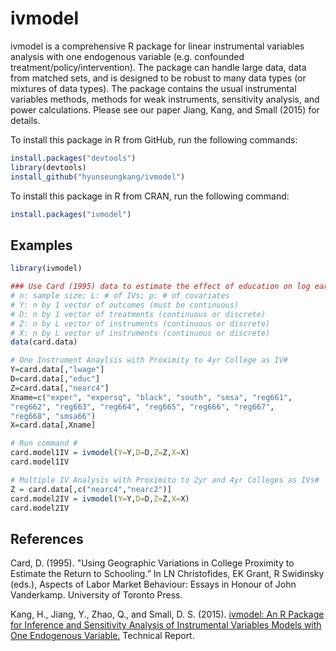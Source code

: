 # ivmodel

ivmodel is a comprehensive R package for linear instrumental variables analysis with one endogenous variable (e.g. confounded treatment/policy/intervention). The package can handle large data, data from matched sets, and is designed to be robust to many data types (or mixtures of data types). The package contains the usual instrumental variables methods, methods for weak instruments, sensitivity analysis, and power calculations. Please see our paper Jiang, Kang, and Small (2015) for details. 

To install this package in R from GitHub, run the following commands:

```R
install.packages("devtools")
library(devtools) 
install_github("hyunseungkang/ivmodel")
```

To install this package in R from CRAN, run the following command:

```R
install.packages("ivmodel")
```

## Examples

```R
library(ivmodel)

### Use Card (1995) data to estimate the effect of education on log earnings ###
# n: sample size; L: # of IVs; p: # of covariates 
# Y: n by 1 vector of outcomes (must be continuous)
# D: n by 1 vector of treatments (continuous or discrete)
# Z: n by L vector of instruments (continuous or discrete)
# X: n by L vector of instruments (continuous or discrete)
data(card.data)

# One Instrument Anaylsis with Proximity to 4yr College as IV#
Y=card.data[,"lwage"]
D=card.data[,"educ"] 
Z=card.data[,"nearc4"]
Xname=c("exper", "expersq", "black", "south", "smsa", "reg661",
"reg662", "reg663", "reg664", "reg665", "reg666", "reg667",
"reg668", "smsa66")
X=card.data[,Xname]

# Run command #
card.model1IV = ivmodel(Y=Y,D=D,Z=Z,X=X)
card.model1IV

# Multiple IV Analysis with Proximito to 2yr and 4yr Colleges as IVs#
Z = card.data[,c("nearc4","nearc2")]
card.model2IV = ivmodel(Y=Y,D=D,Z=Z,X=X)
card.model2IV
```

## References 
Card, D. (1995). "Using Geographic Variations in College Proximity to Estimate the Return
to Schooling.” In LN Christofides, EK Grant, R Swidinsky (eds.), Aspects of Labor Market
Behaviour: Essays in Honour of John Vanderkamp. University of Toronto Press. 

Kang, H., Jiang, Y., Zhao, Q., and Small, D. S. (2015). <a href="http://pages.stat.wisc.edu/~hyunseung/">ivmodel: An R Package for Inference and Sensitivity Analysis of Instrumental Variables Models with One Endogenous Variable.</a> Technical Report.


